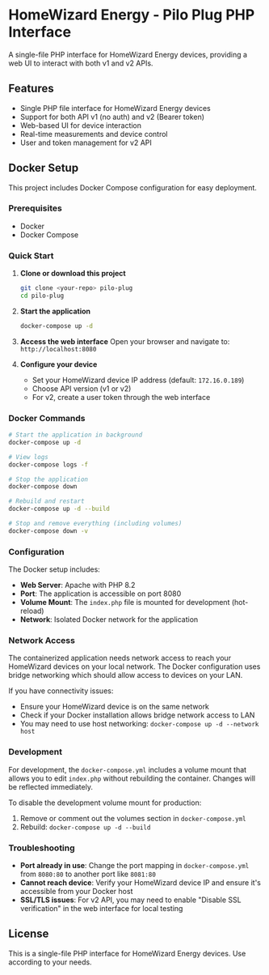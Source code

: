 # HomeWizard Energy - Pilo Plug PHP Interface

A single-file PHP interface for HomeWizard Energy devices, providing a web UI to interact with both v1 and v2 APIs.

## Features

- Single PHP file interface for HomeWizard Energy devices
- Support for both API v1 (no auth) and v2 (Bearer token)
- Web-based UI for device interaction
- Real-time measurements and device control
- User and token management for v2 API

## Docker Setup

This project includes Docker Compose configuration for easy deployment.

### Prerequisites

- Docker
- Docker Compose

### Quick Start

1. **Clone or download this project**
   ```bash
   git clone <your-repo> pilo-plug
   cd pilo-plug
   ```

2. **Start the application**
   ```bash
   docker-compose up -d
   ```

3. **Access the web interface**
   Open your browser and navigate to: `http://localhost:8080`

4. **Configure your device**
   - Set your HomeWizard device IP address (default: `172.16.0.189`)
   - Choose API version (v1 or v2)
   - For v2, create a user token through the web interface

### Docker Commands

```bash
# Start the application in background
docker-compose up -d

# View logs
docker-compose logs -f

# Stop the application
docker-compose down

# Rebuild and restart
docker-compose up -d --build

# Stop and remove everything (including volumes)
docker-compose down -v
```

### Configuration

The Docker setup includes:

- **Web Server**: Apache with PHP 8.2
- **Port**: The application is accessible on port 8080
- **Volume Mount**: The `index.php` file is mounted for development (hot-reload)
- **Network**: Isolated Docker network for the application

### Network Access

The containerized application needs network access to reach your HomeWizard devices on your local network. The Docker configuration uses bridge networking which should allow access to devices on your LAN.

If you have connectivity issues:
- Ensure your HomeWizard device is on the same network
- Check if your Docker installation allows bridge network access to LAN
- You may need to use host networking: `docker-compose up -d --network host`

### Development

For development, the `docker-compose.yml` includes a volume mount that allows you to edit `index.php` without rebuilding the container. Changes will be reflected immediately.

To disable the development volume mount for production:
1. Remove or comment out the volumes section in `docker-compose.yml`
2. Rebuild: `docker-compose up -d --build`

### Troubleshooting

- **Port already in use**: Change the port mapping in `docker-compose.yml` from `8080:80` to another port like `8081:80`
- **Cannot reach device**: Verify your HomeWizard device IP and ensure it's accessible from your Docker host
- **SSL/TLS issues**: For v2 API, you may need to enable "Disable SSL verification" in the web interface for local testing

## License

This is a single-file PHP interface for HomeWizard Energy devices. Use according to your needs.